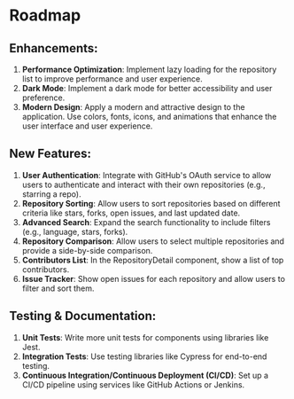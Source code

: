 # Roadmap

## Enhancements:

1. **Performance Optimization**: Implement lazy loading for the repository list to improve performance and user experience.
2. **Dark Mode**: Implement a dark mode for better accessibility and user preference.
3. **Modern Design**: Apply a modern and attractive design to the application. Use colors, fonts, icons, and animations that enhance the user interface and user experience.

## New Features:

1. **User Authentication**: Integrate with GitHub's OAuth service to allow users to authenticate and interact with their own repositories (e.g., starring a repo).
2. **Repository Sorting**: Allow users to sort repositories based on different criteria like stars, forks, open issues, and last updated date.
3. **Advanced Search**: Expand the search functionality to include filters (e.g., language, stars, forks).
4. **Repository Comparison**: Allow users to select multiple repositories and provide a side-by-side comparison.
5. **Contributors List**: In the RepositoryDetail component, show a list of top contributors.
6. **Issue Tracker**: Show open issues for each repository and allow users to filter and sort them.

## Testing & Documentation:

1. **Unit Tests**: Write more unit tests for components using libraries like Jest.
2. **Integration Tests**: Use testing libraries like Cypress for end-to-end testing.
3. **Continuous Integration/Continuous Deployment (CI/CD)**: Set up a CI/CD pipeline using services like GitHub Actions or Jenkins.
